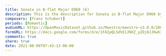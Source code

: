 ```yaml
---
title: Sonata in B-flat Major D960 (6)
description: This is the description for Sonata in B-flat Major D960 by Franz Schubert
composers: [Franz Schubert]
periods: [Romantic]
audioURL: https://OpenMusicDataset.github.io/Maestro/maestro-v3.0.0/2004/MIDI-Unprocessed_XP_16_R2_2004_01_ORIG_MID--AUDIO_16_R2_2004_02_Track02_wav.midi
formURL: https://docs.google.com/forms/d/e/1FAIpQLSdhE1JNXZ_yZOj8JJKwh3ZefRSA9w0RaXK-vK5ysblDMgP9ig/viewform
comments: true
share: true
date: 2021-08-08T07:43:13-06:00
---
```

